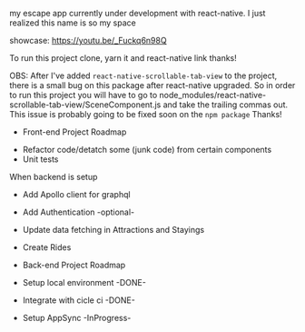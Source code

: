 my escape app currently under development with react-native.
I just realized this name is so my space

showcase: https://youtu.be/_Fuckq6n98Q

To run this project clone, yarn it and react-native link
thanks!

OBS: After I've added `react-native-scrollable-tab-view` to the project, there is a small
bug on this package after react-native upgraded. So in order to run this project you will
have to go to node_modules/react-native-scrollable-tab-view/SceneComponent.js and take the trailing commas out. This issue is probably going to be fixed soon on the `npm package` Thanks! 


* Front-end Project Roadmap

- Refactor code/detatch some (junk code) from certain components
- Unit tests

When backend is setup

- Add Apollo client for graphql
- Add Authentication -optional-

- Update data fetching in Attractions and Stayings
- Create Rides 


* Back-end Project Roadmap

- Setup local environment -DONE-
- Integrate with cicle ci -DONE-

- Setup AppSync -InProgress-

